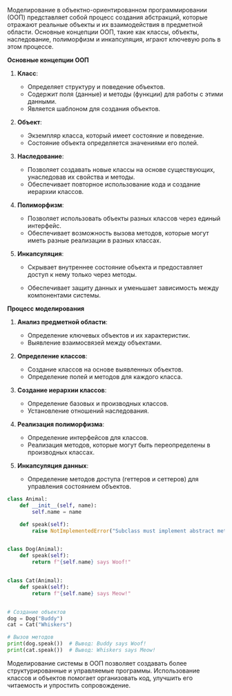 Моделирование в объектно-ориентированном программировании (ООП) представляет собой процесс создания абстракций, которые отражают реальные объекты и их взаимодействия в предметной области. Основные концепции ООП, такие как классы, объекты, наследование, полиморфизм и инкапсуляция, играют ключевую роль в этом процессе.

**Основные концепции ООП**

1) **Класс**:
    
    - Определяет структуру и поведение объектов.
    - Содержит поля (данные) и методы (функции) для работы с этими данными.
    - Является шаблоном для создания объектов.
2) **Объект**:
    
    - Экземпляр класса, который имеет состояние и поведение.
    - Состояние объекта определяется значениями его полей.
3) **Наследование**:
    
    - Позволяет создавать новые классы на основе существующих, унаследовав их свойства и методы.
    - Обеспечивает повторное использование кода и создание иерархии классов.
4) **Полиморфизм**:
    
    - Позволяет использовать объекты разных классов через единый интерфейс.
    - Обеспечивает возможность вызова методов, которые могут иметь разные реализации в разных классах.
5) **Инкапсуляция**:
    
    - Скрывает внутреннее состояние объекта и предоставляет доступ к нему только через методы.
        
    - Обеспечивает защиту данных и уменьшает зависимость между компонентами системы.
        

**Процесс моделирования**

1. **Анализ предметной области**:
    
    - Определение ключевых объектов и их характеристик.
    - Выявление взаимосвязей между объектами.
2. **Определение классов**:
    
    - Создание классов на основе выявленных объектов.
    - Определение полей и методов для каждого класса.
3. **Создание иерархии классов**:
    
    - Определение базовых и производных классов.
    - Установление отношений наследования.
4. **Реализация полиморфизма**:
    
    - Определение интерфейсов для классов.
    - Реализация методов, которые могут быть переопределены в производных классах.
5. **Инкапсуляция данных**:
    
    - Определение методов доступа (геттеров и сеттеров) для управления состоянием объектов.

```python 
class Animal:
    def __init__(self, name):
        self.name = name

    def speak(self):
        raise NotImplementedError("Subclass must implement abstract method")


class Dog(Animal):
    def speak(self):
        return f"{self.name} says Woof!"


class Cat(Animal):
    def speak(self):
        return f"{self.name} says Meow!"


# Создание объектов
dog = Dog("Buddy")
cat = Cat("Whiskers")

# Вызов методов
print(dog.speak())  # Вывод: Buddy says Woof!
print(cat.speak())  # Вывод: Whiskers says Meow!
```
Моделирование системы в ООП позволяет создавать более структурированные и управляемые программы. Использование классов и объектов помогает организовать код, улучшить его читаемость и упростить сопровождение.